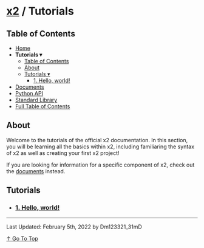 # [x2](../README.md) / Tutorials

## Table of Contents

- [Home](../README.md)
- **Tutorials ▾**
    - [Table of Contents](#table-of-contents)
    - [About](#about)
    - [Tutorials ▾](#tutorials)
        - [1. Hello, world!](./tutorials/1helloWorld.md)
- [Documents](./documents.md)
- [Python API](./standardLibrary.md)
- [Standard Library](./pythonAPI.md)
- [Full Table of Contents](./fullTableOfContents.md)

## About

Welcome to the tutorials of the official x2 documentation. In this section, you will be learning all the basics within x2, including familiaring the syntax of x2 as well as creating your first x2 project!

If you are looking for information for a specific component of x2, check out the [documents](./documents.md) instead.

## Tutorials

- ### [1. Hello, world!](./tutorials/1helloWorld.md)

---

Last Updated: February 5th, 2022 by Dm123321_31mD

[↑ Go To Top](#x2--tutorials)